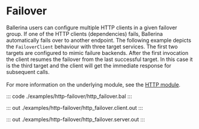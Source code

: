 # Failover

Ballerina users can configure multiple HTTP clients in a given failover group. 
If one of the HTTP clients (dependencies) fails, Ballerina automatically fails over to another endpoint.
The following example depicts the `FailoverClient` behaviour with three target services. The first two targets
are configured to mimic failure backends.
After the first invocation the client resumes the failover from the last successful target. In this case it is
the third target and the client will get the immediate response for subsequent calls.<br/><br/>
For more information on the underlying module, 
see the [HTTP module](https://docs.central.ballerina.io/ballerina/http/latest/).


::: code ./examples/http-failover/http_failover.bal :::

::: out ./examples/http-failover/http_failover.client.out :::

::: out ./examples/http-failover/http_failover.server.out :::